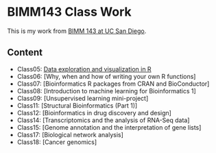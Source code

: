 # BIMM143 Class Work

This is my work from [BIMM 143 at UC San Diego](https://wec098.github.io/BIMM143/).

## Content
- Class05: [Data exploration and visualization in R](https://github.com/wec098/BIMM143/blob/master/Lab5/Lab5.md)
- Class06: [Why, when and how of writing your own R functions] 
- Class07: [Bioinformatics R packages from CRAN and BioConductor]
- Class08: [Introduction to machine learning for Bioinformatics 1]
- Class09: [Unsupervised learning mini-project]
- Class11: [Structural Bioinformatics (Part 1)]
- Class12: [Bioinformatics in drug discovery and design]
- Class14: [Transcriptomics and the analysis of RNA-Seq data]
- Class15: [Genome annotation and the interpretation of gene lists]
- Class17: [Biological network analysis]
- Class18: [Cancer genomics]
